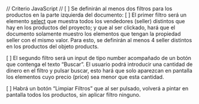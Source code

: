 // Criterio JavaScript
// [ ] Se definirán al menos dos filtros para los productos en la parte izquierda del documento:
[ ] El primer filtro será un elemento [select](https://developer.mozilla.org/en-US/docs/Web/HTML/Element/select) que muestra todos los vendedores (seller) distintos que hay en los productos del proyecto; y que al ser clickado, hará que el documento solamente muestro los elementos que tengan la propiedad seller con el mismo valor. Para esto, se definirán al menos 4 seller distintos en los productos del objeto products.

[ ] El segundo filtro será un input de tipo number acompañado de un botón que contenga el texto “Buscar”. El usuario podrá introducir una cantidad de dinero en el filtro y pulsar buscar, esto hará que solo aparezcan en pantalla los elementos cuyo precio (price) sea menor que esta cantidad.

[ ] Habrá un botón “Limpiar Filtros” que al ser pulsado, volverá a pintar en pantalla todos los productos, sin aplicar filtro ninguno.
